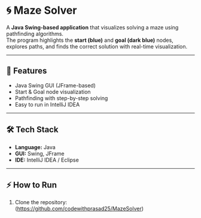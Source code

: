 # 🌀 Maze Solver

A **Java Swing-based application** that visualizes solving a maze using pathfinding algorithms.  
The program highlights the **start (blue)** and **goal (dark blue)** nodes, explores paths, and finds the correct solution with real-time visualization.  

---

## 🚀 Features
- Java Swing GUI (JFrame-based)
- Start & Goal node visualization
- Pathfinding with step-by-step solving
- Easy to run in IntelliJ IDEA

---

## 🛠️ Tech Stack
- **Language:** Java  
- **GUI:** Swing, JFrame  
- **IDE:** IntelliJ IDEA / Eclipse  

---

## ⚡ How to Run
1. Clone the repository:
(https://github.com/codewithprasad25/MazeSolver)

